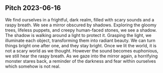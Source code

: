 ## Pitch 2023-06-16

We find ourselves in a frightful, dark realm, filled with scary sounds and a raspy breath. We see a mirror obscured by shadows.  Exploring the gloomy trees, lifeless puppets, and creepy human-faced stones, we see a shadow. The shadow is walking around a light to protect it. Grasping the light, we illuminate each object, transforming them into radiant beauty. We can turn things bright one after one, and they stay bright. Once we lit the world, it is not a scary world as we thought. However the sound becomes euphonious, we still hear the raspy breath. As we gaze into the mirror again, a horrifying monster stares back, a reminder of the darkness and fear within ourselves which somehow is not real.